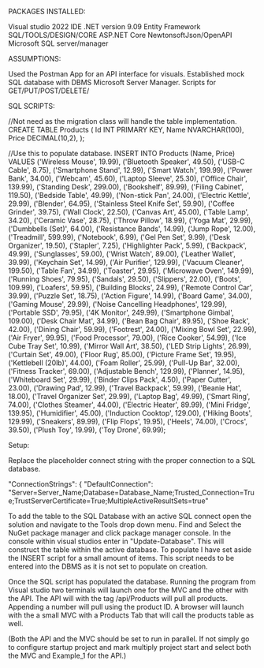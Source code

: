 PACKAGES INSTALLED:

Visual studio 2022 IDE
.NET version 9.09
Entity Framework SQL/TOOLS/DESIGN/CORE
ASP.NET Core NewtonsoftJson/OpenAPI
Microsoft SQL server/manager

ASSUMPTIONS:

Used the Postman App for an API interface for visuals.
Established mock SQL database with DBMS Microsoft Server Manager.
Scripts for GET/PUT/POST/DELETE/ 

SQL SCRIPTS:

//Not need as the migration class will handle the table implementation.
CREATE TABLE Products (
Id INT PRIMARY KEY,
Name NVARCHAR(100),
Price DECIMAL(10,2),
);

//Use this to populate database.
INSERT INTO Products (Name, Price) VALUES
('Wireless Mouse', 19.99),
('Bluetooth Speaker', 49.50),
('USB-C Cable', 8.75),
('Smartphone Stand', 12.99),
('Smart Watch', 199.99),
('Power Bank', 34.00),
('Webcam', 45.60),
('Laptop Sleeve', 25.30),
('Office Chair', 139.99),
('Standing Desk', 299.00),
('Bookshelf', 89.99),
('Filing Cabinet', 119.50),
('Bedside Table', 49.99),
('Non-stick Pan', 24.00),
('Electric Kettle', 29.99),
('Blender', 64.95),
('Stainless Steel Knife Set', 59.90),
('Coffee Grinder', 39.75),
('Wall Clock', 22.50),
('Canvas Art', 45.00),
('Table Lamp', 34.20),
('Ceramic Vase', 28.75),
('Throw Pillow', 18.99),
('Yoga Mat', 29.99),
('Dumbbells (Set)', 64.00),
('Resistance Bands', 14.99),
('Jump Rope', 12.00),
('Treadmill', 599.99),
('Notebook', 6.99),
('Gel Pen Set', 9.99),
('Desk Organizer', 19.50),
('Stapler', 7.25),
('Highlighter Pack', 5.99),
('Backpack', 49.99),
('Sunglasses', 59.00),
('Wrist Watch', 89.00),
('Leather Wallet', 39.99),
('Keychain Set', 14.99),
('Air Purifier', 129.99),
('Vacuum Cleaner', 199.50),
('Table Fan', 34.99),
('Toaster', 29.95),
('Microwave Oven', 149.99),
('Running Shoes', 79.95),
('Sandals', 29.50),
('Slippers', 22.00),
('Boots', 109.99),
('Loafers', 59.95),
('Building Blocks', 24.99),
('Remote Control Car', 39.99),
('Puzzle Set', 18.75),
('Action Figure', 14.99),
('Board Game', 34.00),
('Gaming Mouse', 29.99),
('Noise Cancelling Headphones', 129.99),
('Portable SSD', 79.95),
('4K Monitor', 249.99),
('Smartphone Gimbal', 109.00),
('Desk Chair Mat', 34.99),
('Bean Bag Chair', 89.95),
('Shoe Rack', 42.00),
('Dining Chair', 59.99),
('Footrest', 24.00),
('Mixing Bowl Set', 22.99),
('Air Fryer', 99.95),
('Food Processor', 79.00),
('Rice Cooker', 54.99),
('Ice Cube Tray Set', 10.99),
('Mirror Wall Art', 38.50),
('LED Strip Lights', 26.99),
('Curtain Set', 49.00),
('Floor Rug', 85.00),
('Picture Frame Set', 19.95),
('Kettlebell (20lb)', 44.00),
('Foam Roller', 25.99),
('Pull-Up Bar', 32.00),
('Fitness Tracker', 69.00),
('Adjustable Bench', 129.99),
('Planner', 14.95),
('Whiteboard Set', 29.99),
('Binder Clips Pack', 4.50),
('Paper Cutter', 23.00),
('Drawing Pad', 12.99),
('Travel Backpack', 59.99),
('Beanie Hat', 18.00),
('Travel Organizer Set', 29.99),
('Laptop Bag', 49.99),
('Smart Ring', 74.00),
('Clothes Steamer', 44.00),
('Electric Heater', 89.99),
('Mini Fridge', 139.95),
('Humidifier', 45.00),
('Induction Cooktop', 129.00),
('Hiking Boots', 129.99),
('Sneakers', 89.99),
('Flip Flops', 19.95),
('Heels', 74.00),
('Crocs', 39.50),
('Plush Toy', 19.99),
('Toy Drone', 69.99);

Setup:

Replace the placeholder connect string with the proper connection to a SQL database.

 "ConnectionStrings": {
   "DefaultConnection": "Server=Server_Name;Database=Database_Name;Trusted_Connection=True;TrustServerCertificate=True;MultipleActiveResultSets=true"

To add the table to the SQL Database with an active SQL connect open the solution and navigate to the Tools drop down menu. Find and Select the NuGet package manager and click package manager console. In the console within visual studios enter in "Update-Database". This will construct the table within the active database. To populate I have set aside the INSERT script for a small amount of items. This script needs to be entered into the DBMS as it is not set to populate on creation.

Once the SQL script has populated the database. Running the program from Visual studio two terminals will launch one for the MVC and the other with the API. The API will with the tag /api/Products will pull all products. Appending a number will pull using the product ID. A browser will launch with the a small MVC with a Products Tab that will call the products table as well. 

(Both the API and the MVC should be set to run in parallel. If not simply go to configure startup project and mark multiply project start and select both the MVC and Example_1 for the API.)
